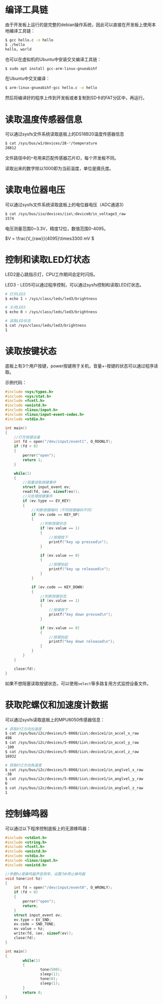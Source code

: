 # 编译工具链

由于开发板上运行的是完整的debian操作系统，因此可以直接在开发板上使用本地编译工具链：

```bash
$ gcc hello.c -o hello
$ ./hello
hello, world
```

也可以在虚拟机的Ubuntu中安装交叉编译工具链：

```bash
$ sudo apt install gcc-arm-linux-gnueabihf
```

在Ubuntu中交叉编译：

```bash
$ arm-linux-gnueabihf-gcc hello.c -o hello
```

然后将编译好的程序上传到开发板或者复制到SD卡的FAT分区中，再运行。

# 读取温度传感器信息

可以通过sysfs文件系统读取底板上的DS18B20温度传感器信息

```bash
$ cat /sys/bus/w1/devices/28-*/temperature
28812
```

文件路径中的`*`号用来匹配传感器芯片ID，每个开发板不同。

读取出来的数字除以1000即为当前温度，单位是摄氏度。

# 读取电位器电压

可以通过sysfs文件系统读取底板上的电位器电压（ADC通道3）

```bash
$ cat /sys/bus/iio/devices/iio\:device0/in_voltage3_raw
1574
```

电压测量范围0~3.3V，精度12位，数值范围0-4095。

$V = \frac{V_{raw}}{4095}\times3300 mV $

# 控制和读取LED灯状态

LED2是心跳指示灯，CPU工作期间会定时闪烁。

LED3 - LED5可以通过程序控制，可以通过sysfs控制和读取LED灯状态。

```bash
# 打开LED3
$ echo 1 > /sys/class/leds/led3/brightness

# 关闭LED3
$ echo 0 > /sys/class/leds/led3/brightness

# 读取LED状态
$ cat /sys/class/leds/led3/brightness
1
```

# 读取按键状态

底板上有3个用户按键，power按键用于关机，音量+-按键的状态可以通过程序读取。

示例代码：

```C
#include <sys/types.h>
#include <sys/stat.h>
#include <fcntl.h>
#include <unistd.h>
#include <linux/input.h>
#include <linux/input-event-codes.h>
#include <stdio.h>

int main()
{
    //打开按键设备
    int fd = open("/dev/input/event1", O_RDONLY);
    if (fd < 0)
    {
        perror("open");
        return 1;
    }

    while(1)
    {
        //阻塞读取按键事件
        struct input_event ev;
        read(fd, &ev, sizeof(ev));
        //只处理按键事件
        if (ev.type == EV_KEY)
        {
            //判断按键编码（不同按键编码不同）
            if (ev.code == KEY_UP)
            {
                //判断按键状态
                if (ev.value == 1)
                {
                    //按键按下
                    printf("key up pressed\n");
                }

                if (ev.value == 0)
                {
                    //按键抬起
                    printf("key up released\n");
                }
            }

            if (ev.code == KEY_DOWN)
            {
                //判断按键状态
                if (ev.value == 1)
                {
                    //按键按下
                    printf("key down pressed\n");
                }

                if (ev.value == 0)
                {
                    //按键抬起
                    printf("key down released\n");
                }
            }
        }
    }

    close(fd);
}
```

如果不想阻塞读取按键状态，可以使用`select`等多路复用方式监控设备文件。

# 获取陀螺仪和加速度计数据

可以通过sysfs读取底板上的MPU6050传感器信息：

```bash
# 获取XYZ方向加速度
$ cat /sys/bus/i2c/devices/5-0068/iio\:device1/in_accel_x_raw
498
$ cat /sys/bus/i2c/devices/5-0068/iio\:device1/in_accel_y_raw
-100
$ cat /sys/bus/i2c/devices/5-0068/iio\:device1/in_accel_z_raw
16932

# 获取XYZ方向角速度
$ cat /sys/bus/i2c/devices/5-0068/iio\:device1/in_anglvel_x_raw
-38
$ cat /sys/bus/i2c/devices/5-0068/iio\:device1/in_anglvel_y_raw
6
$ cat /sys/bus/i2c/devices/5-0068/iio\:device1/in_anglvel_z_raw
1
```

# 控制蜂鸣器

可以通过以下程序控制底板上的无源蜂鸣器：

```C
#include <stdint.h>
#include <string.h>
#include <fcntl.h>
#include <unistd.h>
#include <stdio.h>
#include <linux/input.h>
#include <unistd.h>

//参数hz是蜂鸣器声音频率，设置为0停止蜂鸣器
void tone(int hz)
{
    int fd = open("/dev/input/event0", O_WRONLY);
    if (fd < 0)
    {
        perror("open");
        return;
    }
    struct input_event ev;
    ev.type = EV_SND;
    ev.code = SND_TONE;
    ev.value = hz;
    write(fd, &ev, sizeof(ev));
    close(fd);
}

int main()
{
        while(1)
        {
                tone(500);
                sleep(1);
                tone(0);
                sleep(1);
        }
        return 0;
}
```

